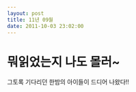 ```yaml
---
layout: post
title: 11년 09월
date: 2011-10-03 23:02:00
---
```


# 뭐읽었는지 나도 몰러~

그토록 기다리던
한밤의 아이들이 드디어 나왔다!!

